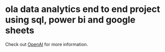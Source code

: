 # ola data analytics end to end project using sql, power bi and google sheets

Check out [OpenAI](https://openai.com) for more information.
